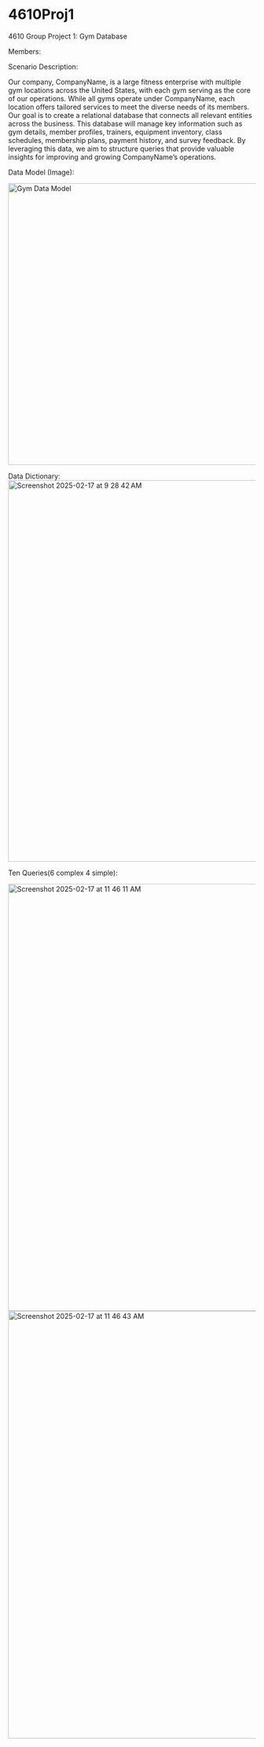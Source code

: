 # 4610Proj1
4610 Group Project 1: Gym Database

Members: 

Scenario Description:

Our company, CompanyName, is a large fitness enterprise with multiple gym locations across the United States, with each gym serving as the core of our operations. While all gyms operate under CompanyName, each location offers tailored services to meet the diverse needs of its members. Our goal is to create a relational database that connects all relevant entities across the business. This database will manage key information such as gym details, member profiles, trainers, equipment inventory, class schedules, membership plans, payment history, and survey feedback. By leveraging this data, we aim to structure queries that provide valuable insights for improving and growing CompanyName’s operations.

Data Model (Image):

<img width="574" alt="Gym Data Model" src="https://github.com/user-attachments/assets/e3f32985-62e2-405b-9f67-eab0020541ba" />


Data Dictionary:
<img width="777" alt="Screenshot 2025-02-17 at 9 28 42 AM" src="https://github.com/user-attachments/assets/cd4caf58-a534-40ef-86aa-e8d2bcd25803" />


Ten Queries(6 complex 4 simple):



<img width="870" alt="Screenshot 2025-02-17 at 11 46 11 AM" src="https://github.com/user-attachments/assets/009ba88a-95a3-43e8-af5f-34fdd9ad1d9f" />

<img width="871" alt="Screenshot 2025-02-17 at 11 46 43 AM" src="https://github.com/user-attachments/assets/fddbdb44-481d-4aa5-ab12-2f6033a2c2ec" />
